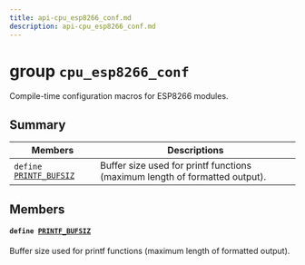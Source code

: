 ```yaml
---
title: api-cpu_esp8266_conf.md
description: api-cpu_esp8266_conf.md
---
```

# group `cpu_esp8266_conf` 

Compile-time configuration macros for ESP8266 modules.

## Summary

 Members                        | Descriptions                                
--------------------------------|---------------------------------------------
`define `[`PRINTF_BUFSIZ`](#group__cpu__esp8266__conf_1ga6722ac5295714f38ca0aa57cdeb2a41e)            | Buffer size used for printf functions (maximum length of formatted output).

## Members

#### `define `[`PRINTF_BUFSIZ`](#group__cpu__esp8266__conf_1ga6722ac5295714f38ca0aa57cdeb2a41e) 

Buffer size used for printf functions (maximum length of formatted output).


